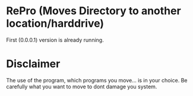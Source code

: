 # RePro (Moves Directory to another location/harddrive)
First (0.0.0.1) version is already running.

# Disclaimer
The use of the program, which programs you move... is in your choice. 
Be carefully what you want to move to dont damage you system.
